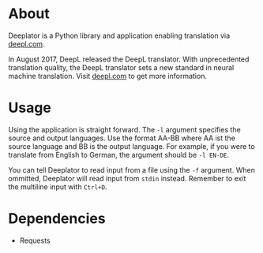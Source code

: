# About
Deeplator is a Python library and application enabling translation via [deepl.com](https://www.deepl.com/translator).

In August 2017, DeepL released the DeepL translator.
With unprecedented translation quality, the DeepL translator sets a new standard in neural machine translation.
Visit [deepl.com](https://www.deepl.com/press.html) to get more information.

# Usage
Using the application is straight forward.
The `-l` argument specifies the source and output languages.
Use the format AA-BB where AA ist the source language and BB is the output language.
For example, if you were to translate from English to German, the argument should be `-l EN-DE`.

You can tell Deeplator to read input from a file using the `-f` argument.
When ommitted, Deeplator will read input from `stdin` instead.
Remember to exit the multiline input with `Ctrl+D`.

# Dependencies
- Requests
